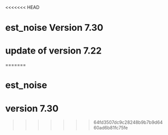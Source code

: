 <<<<<<< HEAD
# est_noise   Version 7.30  
#  update of version 7.22
=======
# est_noise
#  version 7.30
>>>>>>> 64fd3507dc9c28248b9b7b9d6460ad6b81fc75fe
